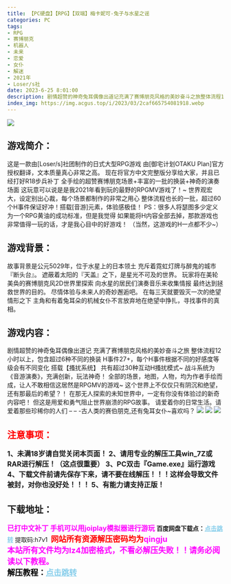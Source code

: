 ```yaml
---
title: 【PC硬盘】【RPG】【双端】梅卡妮可-兔子与水星之谣
categories: PC
tags:
- RPG
- 赛博朋克
- 机器人
- 未来
- 恋爱
- 女仆
- 解迷
- 2021年
- Loser/s社
date: 2023-6-25 8:01:00
description: 剧情超赞的神奇兔耳偶像出道记充满了赛博朋克风格的美妙奋斗之旅整体流程12小时以上，包含超过6种不同的换装
index_img: https://img.acgus.top/i/2023/03/2caf665754081918.webp
---
```

![](https://img.acgus.top/i/2023/03/2caf665754081918.webp)
## 游戏简介：
这是一款由[Loser/s]社团制作的日式大型RPG游戏
由[御宅计划OTAKU Plan]官方授权翻译，文本质量真心非常之高。
现在将官方中文完整版分享给大家，并且已经打好R18步兵补丁
全手绘的超赞赛博朋克场景+丰富的一批的换装+神奇的演奏场面
这玩意可以说是是我2021年看到玩的最野的RPGMV游戏了！~
世界观宏大，设定别出心裁，每个场景都制作的非常之用心
整体流程也长的一批，超过60个H事件保证好冲！搭载[音游]元素，体验感极佳！
PS：很多人将瑟图多少定义为一个RPG黄油的成功标准，但是我觉得
如果能将H内容全部去掉，那款游戏也非常值得一玩的话，才是我心目中的好游戏！
（当然，这游戏的H一点都不少~）

## **游戏背景：**
故事背景是公元5029年，位于水星上的日本领土
充斥着霓虹灯牌与醉鬼的城市『断头台』。
遮蔽着太阳的『天盖』之下，是星光不可及的世界。
玩家将在美轮美奂的赛博朋克风2D世界里探索
向水星的居民们演奏音乐来收集情报
最终达到拯救世界的目的。 尽情体验与未来人的奇妙邂逅吧。
在每三天就要毁灭一次的绝望情形之下
主角和有着兔耳朵的机械女仆不言放弃地在绝望中挣扎，寻找事件的真相。

## **游戏内容：**
剧情超赞的神奇兔耳偶像出道记
充满了赛博朋克风格的美妙奋斗之旅
整体流程12小时以上，包含超过6种不同的换装
H事件27+，每个H事件根据不同的好感度等级会有不同变化
搭载【搔扰系统】
共有超过30种互动H搔扰模式~
战斗系统为《音游演奏》，充满创新，玩法神奇！
全部的场景，地图，人物，均为作者手绘而成，让人不敢相信这居然是RPGMV的游戏~
这个世界上不仅仅只有阴沉和绝望，还有那最后的希望？！
在那无人探索的未知世界中，一定有你没有体验过的新奇内容吧！
但这是用爱和勇气阻止世界崩溃的RPG故事。
请爱着你的日常生活。请爱着那些珍稀你的人们
– – -古人类的赛伯朋克,还有兔耳女仆~喜欢吗？
![](https://img.acgus.top/i/2023/03/cd230567bb081928.webp)
![](https://img.acgus.top/i/2023/03/c055f5a797081925.webp)
![](https://img.acgus.top/i/2023/03/226f94366d081922.webp)




## <font color=#FF0000 >注意事项：</font>
<font size=3><b>1、未满18岁请自觉关闭本页面！
2、请用专业的解压工具win_7Z或RAR进行解压！（这点很重要）
3、PC双击『Game.exe』运行游戏
4、下载文件前请先保存下来，请不要在线解压！！！这样会导致文件被封，对你也没好处！！！
5、有能力请支持正版！</b></font>

## 下载地址：
<font color=#FF00FF size=3><b>已打中文补丁</b></font>
<font color=#FF00FF size=3>**手机可以用joiplay模拟器进行游玩**</font>
<b>百度网盘下载点：</b><a href="https://pan.baidu.com/s/1YvdhlXohG1UIZ44kj1hSsQ?pwd=h7v1" style="color: #87CEEB;"><b>点击跳转</b></a> 提取码:h7v1
<a style="padding: 0" href="https://post.qingju.org/AD/"><img style="max-width:100%" src="https://img.acgus.top/i/2024/07/478f689b8021d8d499ab43d21acf137a.gif" alt=""></a>
<b><font color=#FF0000 size=4>网站所有资源解压密码均为</b></font><b><font color=#FF00FF size=4>qingju</font><font color=#FF0000 ></font></b><br><b><font color=#FF00FF size=4>本站所有文件均为lz4加密格式，不看必解压失败！！请务必阅读以下教程。</b></font><br><b><font color=#000 size=4>解压教程：</b><a href="https://post.qingju.org/tutorial/000/" style="color: #87CEEB;"><b>点击跳转</b></a>